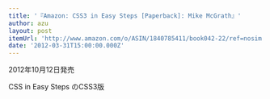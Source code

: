 ```yaml
---
title: '『Amazon: CSS3 in Easy Steps [Paperback]: Mike McGrath』'
author: azu
layout: post
itemUrl: 'http://www.amazon.com/o/ASIN/1840785411/book042-22/ref=nosim'
date: '2012-03-31T15:00:00.000Z'
---
```

2012年10月12日発売

CSS in Easy Steps のCSS3版

